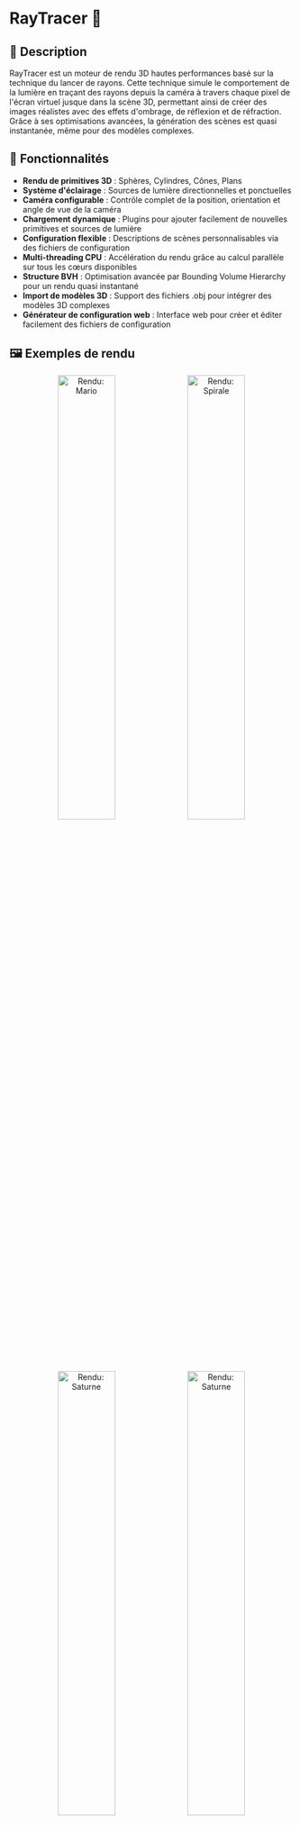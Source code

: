 # RayTracer 💫

## 📝 Description

RayTracer est un moteur de rendu 3D hautes performances basé sur la technique du lancer de rayons. Cette technique simule le comportement de la lumière en traçant des rayons depuis la caméra à travers chaque pixel de l'écran virtuel jusque dans la scène 3D, permettant ainsi de créer des images réalistes avec des effets d'ombrage, de réflexion et de réfraction. Grâce à ses optimisations avancées, la génération des scènes est quasi instantanée, même pour des modèles complexes.

## 🌟 Fonctionnalités

- **Rendu de primitives 3D** : Sphères, Cylindres, Cônes, Plans
- **Système d'éclairage** : Sources de lumière directionnelles et ponctuelles
- **Caméra configurable** : Contrôle complet de la position, orientation et angle de vue de la caméra
- **Chargement dynamique** : Plugins pour ajouter facilement de nouvelles primitives et sources de lumière
- **Configuration flexible** : Descriptions de scènes personnalisables via des fichiers de configuration
- **Multi-threading CPU** : Accélération du rendu grâce au calcul parallèle sur tous les cœurs disponibles
- **Structure BVH** : Optimisation avancée par Bounding Volume Hierarchy pour un rendu quasi instantané
- **Import de modèles 3D** : Support des fichiers .obj pour intégrer des modèles 3D complexes
- **Générateur de configuration web** : Interface web pour créer et éditer facilement des fichiers de configuration

## 🖼️ Exemples de rendu

<p align="center">
  <img src="Images/mario.png" alt="Rendu: Mario" width="45%">
  <img src="Images/spiral.png" alt="Rendu: Spirale" width="45%">
</p>
<p align="center">
  <img src="Images/saturn.png" alt="Rendu: Saturne" width="45%">
  <img src="Images/basic.png" alt="Rendu: Saturne" width="45%">
</p>

## 🛠️ Installation

```bash
# Cloner le dépôt
git clone https://github.com/EpitechPromo2028/B-OOP-400-MAR-4-1-raytracer-yanis.prevost.git
cd RayTracer

# Construire le projet
chmod +x build.sh
./build.sh
```

## 🚀 Utilisation

```bash
# Exécuter le ray tracer avec un fichier de configuration
./raytracer Config/basic.cfg

# Autres exemples de configuration
./raytracer Config/cow.cfg
./raytracer Config/Human.cfg
./raytracer Config/spirale.cfg
```

### 🎮 Contrôles de la caméra

Une fois le rendu lancé, vous pouvez vous déplacer dans la scène avec les contrôles suivants :
- **Z, Q, S, D** : Déplacement de la caméra (avant, gauche, arrière, droite)
- **Flèches directionnelles** : Modifier l'orientation de la caméra
- **Espace** : Monter
- **LShift** : Descendre
- **RShift** : Mode accéléré pour se déplacer plus rapidement

<p align="center">
  <img src="Images/camera_controls.gif" alt="Démonstration des contrôles de caméra" width="70%">
</p>

## ⚡ Performances et Optimisations

### Génération de Scènes Quasi Instantanée

Notre RayTracer se distingue par sa capacité à générer des scènes complexes en quelques millisecondes, grâce à sa structure d'optimisation avancée :

#### Structure BVH (Bounding Volume Hierarchy)

Le moteur utilise une structure d'arbre binaire hiérarchique qui organise les objets de la scène dans des boîtes englobantes (AABB - Axis-Aligned Bounding Boxes). Cette approche permet :
- Une réduction drastique du nombre de tests d'intersection (de O(n) à O(log n))
- Un rendu quasi instantané même pour des scènes contenant des milliers d'objets
- Une scalabilité exceptionnelle lors de l'ajout de nouveaux objets
- Une organisation spatiale intelligente qui minimise les calculs inutiles

## 📋 Format des fichiers de configuration

Les fichiers de configuration (.cfg) permettent de décrire la scène à rendre, incluant:

```r
camera = {
    fieldOfView = 75.0;
    position = { x = 0.0; y = 4.0; z = 11.0; };
    rotation = { x = 0; y = 0; z = -1; };
    resolution = {
        width = 1280;
        height = 720;
    };
};

primitives = {
    spheres = (
        {
          x = 0.0; y = 0.0; z = 0.0; r = 1.0;
          color = { r = 255; g = 0; b = 0; };
        }
    );
    # Autres primitives...
};

lights = {
    point = (
        {
            position = { x = 0.0; y = 30.0; z = 40.0; };
            intensity = 0.7;
            color = { r = 255; g = 255; b = 255; };
        }
    );
};
```

## 🌐 Générateur de Configuration Web

Pour faciliter la création et l'édition des fichiers de configuration, nous avons développé une interface web intuitive accessible dans le dossier `docs/`:

Configurateur -> [Cliquez ici](https://yanisprevost.github.io/RayTracer/)

Cette interface permet de:
- Configurer visuellement tous les paramètres de la scène
- Prévisualiser la disposition des éléments
- Générer automatiquement le fichier de configuration (.cfg)

## 🧩 Architecture du projet

Le projet est organisé selon une architecture modulaire:

- **Core**: Moteur principal du ray tracer
- **Primitives**: Formes géométriques rendues (Sphère, Plan, etc.)
- **Lumières**: Sources d'éclairage (Directionnelle, Ponctuelle)
- **Parsing**: Analyse des fichiers de configuration
- **Visualisation**: Sortie des images au format PPM

## 🚀 Performances et Optimisations

### Multi-threading
Le RayTracer utilise le multi-threading pour accélérer considérablement les calculs de rendu:
- Parallélisation du calcul des pixels pour un rendu plus rapide
- Répartition optimale de la charge sur tous les cœurs du processeur
- Possibilité d'ajuster le nombre de threads pour s'adapter à différentes configurations matérielles

### Modèles 3D complexes
Le moteur prend en charge l'import de fichiers 3D au format .obj:
- Rendu de modèles 3D complexes créés dans des logiciels tiers comme Blender
- Support des normales et textures des objets
- Optimisation de la mémoire pour les modèles volumineux

<p align="center">
  <img src="Images/car_human.png" alt="Rendu: Car_Humain" width="70%">
</p>

```bash
# Exemple d'utilisation avec un fichier 3D
./raytracer Config/Humain.cfg
```

### Architecture à plugins via bibliothèques partagées (.so)

Le RayTracer utilise un système de chargement dynamique de bibliothèques (DL) qui offre une grande flexibilité :
- **Primitives et lumières modulaires** : Chaque primitive et source de lumière est compilée en bibliothèque partagée (.so)
- **Extensibilité simplifiée** : Possibilité d'ajouter facilement de nouvelles primitives sans recompiler l'ensemble du projet

**Compilation automatique** :
- Le système CMake détecte automatiquement les nouveaux plugins et les compile en bibliothèques partagées
- Les .so générés sont placés respectivement dans ls dossier : `Plugins/Primitives/` et `Plugins/Lights/`

Cette architecture permet une séparation claire des responsabilités et facilite l'extension du moteur de rendu.

### Tests unitaires avec Criterion

Le projet intègre un système de tests unitaires utilisant la bibliothèque Criterion pour assurer la qualité et la robustesse du code :
- **Tests des composants fondamentaux** : Validation automatisée des classes de base (Vector3D, Point3D, Color)
- **Vérification mathématique** : Tests des opérations vectorielles, produits scalaires et vectoriels
- **Normalisation et transformations** : Validation des algorithmes de normalisation et transformations géométriques
- **Manipulation des couleurs** : Tests des opérations sur les couleurs (addition, multiplication, etc.)

**Exécution des tests** :
```bash
# Compiler avec les tests activés
./build.sh

# Lancer les tests unitaires
./unit_tests
```

## 🔧 Options avancées

Le RayTracer offre plusieurs options avancées:
- Réglage de la profondeur de réflexion et de réfraction
- Configuration des matériaux (brillance, transparence, réfraction)
- Possibilité d'ajouter de nouvelles primitives ou sources de lumière via le système de plugins
- Le déplacement en direct dans la scène pendant son chargement et après

## 🖌️ Textures et Matériaux

Le RayTracer prend en charge l'application de textures sur les primitives 3D pour un rendu plus réaliste:

### Types de textures supportées
- **Textures d'image** : Fichiers JPG, JPEG et PNG

### Application de textures dans les fichiers de configuration

Pour appliquer une texture à une primitive, ajoutez une section `materials` dans sa configuration:

```r
primitives = {
    spheres = (
        {
            x = 0.0; y = 0.0; z = 0.0; r = 1.0;
            color = { r = 255; g = 255; b = 255; };
            material = "texutre1";
        }
    );
};

materials = {
    texture1 = {
        texture = "model/Textures/us.jpg";
        textureScale = 2.0; # Optionel
        shininess = 256.0; # Optionel
        reflexion = 0.9; # Optionel
        opacitiy = 0.4; # Optionel
    };
}
```

### Paramètres de texture

- **path** : Chemin vers le fichier de texture (relatif à la racine du projet)
- **textureScale** : Facteur d'échelle pour la texture (valeurs par défaut: 1.0)
- **shininess** : Coefficient de brillance du matériau (valeurs de 1 à 256, plus la valeur est élevée, plus la brillance est concentrée)
- **reflexion** : Facteur de réflexion de la lumière (valeur entre 0.0 et 1.0, 0 étant non réfléchissant, 1 étant un miroir parfait)
- **opacity** : Contrôle de la transparence du matériau (valeur entre 0.0 et 1.0)

### Exemple pratique avec textures

```bash
# Exécuter un exemple avec textures
./raytracer Config/Texture.cfg
```

La combinaison de textures et de matériaux permet d'obtenir des rendus très réalistes, comme notre exemple de planète Terre avec ses détails de surface.

## 👥 Contributeurs
- Yanis Prevost, Raphaël Grissonnanche, Anthony Colombani-Gailleur
